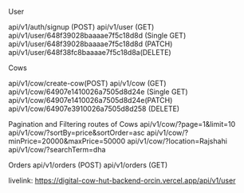 User

api/v1/auth/signup (POST)
api/v1/user (GET)
api/v1/user/648f39028baaaae7f5c18d8d (Single GET)
api/v1/user/648f39028baaaae7f5c18d8d (PATCH)
api/v1/user/648f38fc8baaaae7f5c18d8a(DELETE)

Cows

api/v1/cow/create-cow(POST)
api/v1/cow (GET)
api/v1/cow/64907e1410026a7505d8d24e (Single GET)
api/v1/cow/64907e1410026a7505d8d24e(PATCH)
api/v1/cow/64907e3910026a7505d8d258 (DELETE)

Pagination and Filtering routes of Cows
api/v1/cow/?page=1&limit=10
api/v1/cow/?sortBy=price&sortOrder=asc
api/v1/cow/?minPrice=20000&maxPrice=50000
api/v1/cow/?location=Rajshahi
api/v1/cow/?searchTerm=dha

Orders
api/v1/orders (POST)
api/v1/orders (GET)

livelink: https://digital-cow-hut-backend-orcin.vercel.app/api/v1/user
